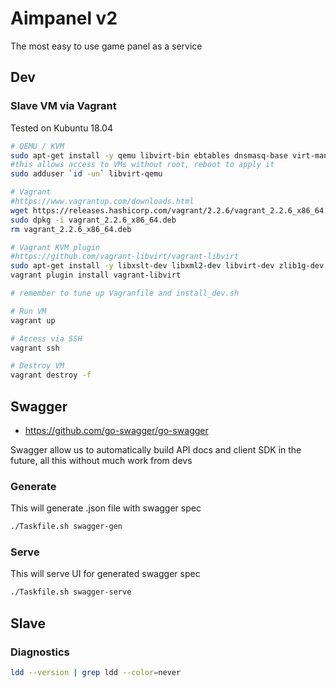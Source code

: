 # Aimpanel v2

The most easy to use game panel as a service

## Dev

### Slave VM via Vagrant

Tested on Kubuntu 18.04

```bash
# QEMU / KVM
sudo apt-get install -y qemu libvirt-bin ebtables dnsmasq-base virt-manager
#this allows access to VMs without root, reboot to apply it
sudo adduser `id -un` libvirt-qemu

# Vagrant
#https://www.vagrantup.com/downloads.html
wget https://releases.hashicorp.com/vagrant/2.2.6/vagrant_2.2.6_x86_64.deb
sudo dpkg -i vagrant_2.2.6_x86_64.deb
rm vagrant_2.2.6_x86_64.deb

# Vagrant KVM plugin
#https://github.com/vagrant-libvirt/vagrant-libvirt
sudo apt-get install -y libxslt-dev libxml2-dev libvirt-dev zlib1g-dev ruby-dev
vagrant plugin install vagrant-libvirt

# remember to tune up Vagranfile and install_dev.sh

# Run VM
vagrant up

# Access via SSH
vagrant ssh

# Destroy VM
vagrant destroy -f
```


## Swagger

* https://github.com/go-swagger/go-swagger

Swagger allow us to automatically build API docs and client SDK in the future, 
all this without much work from devs

### Generate

This will generate .json file with swagger spec

```bash
./Taskfile.sh swagger-gen
```

### Serve

This will serve UI for generated swagger spec

```bash
./Taskfile.sh swagger-serve
```

## Slave

### Diagnostics

```bash
ldd --version | grep ldd --color=never
```